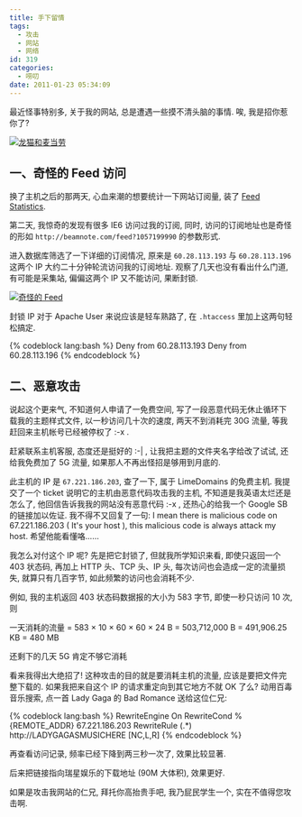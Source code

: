 ```yaml
---
title: 手下留情
tags:
  - 攻击
  - 网站
  - 网络
id: 319
categories:
  - 唠叨
date: 2011-01-23 05:34:09
---
```


最近怪事特别多, 关于我的网站, 总是遭遇一些摸不清头脑的事情. 唉, 我是招你惹你了?

[![龙猫和麦当劳](http://img.beamnote.com/2011/totoro-and-mcdonald.jpg)](http://img.beamnote.com/2011/totoro-and-mcdonald.jpg)<!-- more -->

## 一、奇怪的 Feed 访问

换了主机之后的那两天, 心血来潮的想要统计一下网站订阅量, 装了 [Feed Statistics](http://www.chrisfinke.com/wordpress/plugins/feed-statistics/).

第二天, 我惊奇的发现有很多 IE6 访问过我的订阅, 同时, 访问的订阅地址也是奇怪的形如 `http://beamnote.com/feed?1057199990` 的参数形式.

进入数据库筛选了一下详细的订阅情况, 原来是 `60.28.113.193` 与 `60.28.113.196` 这两个 IP 大约二十分钟轮流访问我的订阅地址. 观察了几天也没有看出什么门道, 有可能是采集站, 偏偏这两个 IP 又不能访问, 果断封锁.

[![奇怪的 Feed](http://img.beamnote.com/2011/strange-feed.png)](http://img.beamnote.com/2011/strange-feed.png)

封锁 IP 对于 Apache User 来说应该是轻车熟路了, 在 `.htaccess` 里加上这两句轻松搞定.

{% codeblock lang:bash %}
Deny from 60.28.113.193
Deny from 60.28.113.196
{% endcodeblock %}

## 二、恶意攻击

说起这个更来气, 不知道何人申请了一免费空间, 写了一段恶意代码无休止循环下载我的主题样式文件, 以一秒访问几十次的速度, 两天不到消耗完 30G 流量, 等我赶回来主机帐号已经被停权了 :-x .

赶紧联系主机客服, 态度还是挺好的 :-| , 让我把主题的文件夹名字给改了试试, 还给我免费加了 5G 流量, 如果那人不再出怪招是够用到月底的.

此主机的 IP 是 `67.221.186.203`, 查了一下, 属于 LimeDomains 的免费主机. 我提交了一个 ticket 说明它的主机由恶意代码攻击我的主机, 不知道是我英语太烂还是怎么了, 他回信告诉我我的网站没有恶意代码 :-x , 还热心的给我一个 Google SB 的链接加以佐证. 我不得不又回复了一句: I mean there is malicious code on 67.221.186.203 ( It's your host ), this malicious code is always attack my host. 希望他能看懂咯……

我怎么对付这个 IP 呢? 先是把它封锁了, 但就我所学知识来看, 即使只返回一个 403 状态码, 再加上 HTTP 头、TCP 头、IP 头, 每次访问也会造成一定的流量损失, 就算只有几百字节, 如此频繁的访问也会消耗不少.

例如, 我的主机返回 403 状态码数据报的大小为 583 字节, 即使一秒只访问 10 次, 则

一天消耗的流量 = 583 × 10 × 60 × 60 × 24 B = 503,712,000 B = 491,906.25 KB = 480 MB

还剩下的几天 5G 肯定不够它消耗

看来我得出大绝招了\! 这种攻击的目的就是要消耗主机的流量, 应该是要把文件完整下载的. 如果我把来自这个 IP 的请求重定向到其它地方不就 OK 了么? 动用百毒音乐搜索, 点一首 Lady Gaga 的 Bad Romance 送给这位仁兄:

{% codeblock lang:bash %}
<IfModule mod_rewrite.c>
    RewriteEngine On
    RewriteCond %{REMOTE_ADDR} 67.221.186.203
    RewriteRule (.*) http://LADYGAGASMUSICHERE [NC,L,R]
</IfModule>
{% endcodeblock %}

再查看访问记录, 频率已经下降到两三秒一次了, 效果比较显著.

后来把链接指向瑞星娱乐的下载地址 (90M 大体积), 效果更好.

如果是攻击我网站的仁兄, 拜托你高抬贵手吧, 我乃屁民学生一个, 实在不值得您攻击啊.
